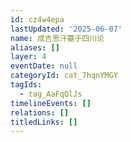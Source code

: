 ```yaml
---
id: cz4w4epa
lastUpdated: '2025-06-07'
name: 成吉思汗墓于四川论
aliases: []
layer: 4
eventDate: null
categoryId: cat_7hqnYMGY
tagIds:
  - tag_AaFqQlJs
timelineEvents: []
relations: []
titledLinks: []
---
```


